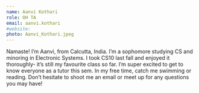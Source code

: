 ```yaml
---
name: Aanvi Kothari 
role: OH TA
email: aanvi.kothari
#website: 
photo: Aanvi_Kothari.jpeg
---
```

Namaste! I’m Aanvi, from Calcutta, India. I’m a sophomore studying CS and minoring in Electronic Systems. I took CS10 last fall and enjoyed it thoroughly- it’s still my favourite class so far. I’m super excited to get to know everyone as a tutor this sem. In my free time, catch me swimming or reading. Don’t hesitate to shoot me an email or meet up for any questions you may have! 
